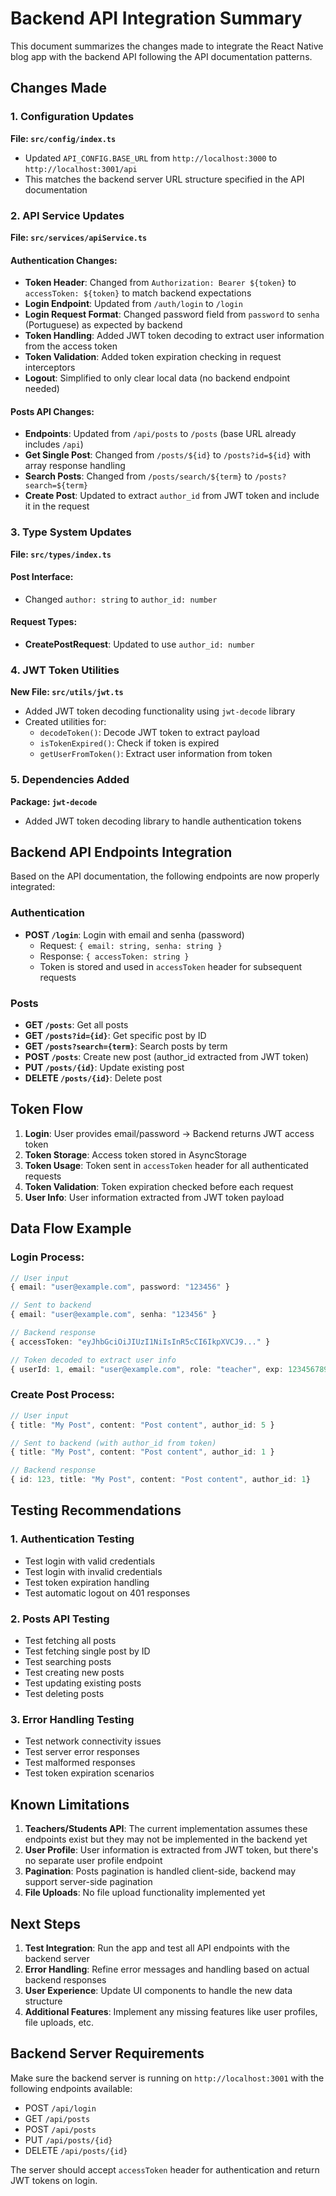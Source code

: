 # Backend API Integration Summary

This document summarizes the changes made to integrate the React Native blog app with the backend API following the API documentation patterns.

## Changes Made

### 1. Configuration Updates

**File: `src/config/index.ts`**
- Updated `API_CONFIG.BASE_URL` from `http://localhost:3000` to `http://localhost:3001/api`
- This matches the backend server URL structure specified in the API documentation

### 2. API Service Updates

**File: `src/services/apiService.ts`**

#### Authentication Changes:
- **Token Header**: Changed from `Authorization: Bearer ${token}` to `accessToken: ${token}` to match backend expectations
- **Login Endpoint**: Updated from `/auth/login` to `/login`
- **Login Request Format**: Changed password field from `password` to `senha` (Portuguese) as expected by backend
- **Token Handling**: Added JWT token decoding to extract user information from the access token
- **Token Validation**: Added token expiration checking in request interceptors
- **Logout**: Simplified to only clear local data (no backend endpoint needed)

#### Posts API Changes:
- **Endpoints**: Updated from `/api/posts` to `/posts` (base URL already includes `/api`)
- **Get Single Post**: Changed from `/posts/${id}` to `/posts?id=${id}` with array response handling
- **Search Posts**: Changed from `/posts/search/${term}` to `/posts?search=${term}`
- **Create Post**: Updated to extract `author_id` from JWT token and include it in the request

### 3. Type System Updates

**File: `src/types/index.ts`**

#### Post Interface:
- Changed `author: string` to `author_id: number`

#### Request Types:
- **CreatePostRequest**: Updated to use `author_id: number`

### 4. JWT Token Utilities

**New File: `src/utils/jwt.ts`**
- Added JWT token decoding functionality using `jwt-decode` library
- Created utilities for:
  - `decodeToken()`: Decode JWT token to extract payload
  - `isTokenExpired()`: Check if token is expired
  - `getUserFromToken()`: Extract user information from token

### 5. Dependencies Added

**Package: `jwt-decode`**
- Added JWT token decoding library to handle authentication tokens

## Backend API Endpoints Integration

Based on the API documentation, the following endpoints are now properly integrated:

### Authentication
- **POST `/login`**: Login with email and senha (password)
  - Request: `{ email: string, senha: string }`
  - Response: `{ accessToken: string }`
  - Token is stored and used in `accessToken` header for subsequent requests

### Posts
- **GET `/posts`**: Get all posts
- **GET `/posts?id={id}`**: Get specific post by ID
- **GET `/posts?search={term}`**: Search posts by term
- **POST `/posts`**: Create new post (author_id extracted from JWT token)
- **PUT `/posts/{id}`**: Update existing post
- **DELETE `/posts/{id}`**: Delete post

## Token Flow

1. **Login**: User provides email/password → Backend returns JWT access token
2. **Token Storage**: Access token stored in AsyncStorage
3. **Token Usage**: Token sent in `accessToken` header for all authenticated requests
4. **Token Validation**: Token expiration checked before each request
5. **User Info**: User information extracted from JWT token payload

## Data Flow Example

### Login Process:
```typescript
// User input
{ email: "user@example.com", password: "123456" }

// Sent to backend
{ email: "user@example.com", senha: "123456" }

// Backend response
{ accessToken: "eyJhbGciOiJIUzI1NiIsInR5cCI6IkpXVCJ9..." }

// Token decoded to extract user info
{ userId: 1, email: "user@example.com", role: "teacher", exp: 1234567890 }
```

### Create Post Process:
```typescript
// User input
{ title: "My Post", content: "Post content", author_id: 5 }

// Sent to backend (with author_id from token)
{ title: "My Post", content: "Post content", author_id: 1 }

// Backend response
{ id: 123, title: "My Post", content: "Post content", author_id: 1}
```

## Testing Recommendations

### 1. Authentication Testing
- Test login with valid credentials
- Test login with invalid credentials
- Test token expiration handling
- Test automatic logout on 401 responses

### 2. Posts API Testing
- Test fetching all posts
- Test fetching single post by ID
- Test searching posts
- Test creating new posts
- Test updating existing posts
- Test deleting posts

### 3. Error Handling Testing
- Test network connectivity issues
- Test server error responses
- Test malformed responses
- Test token expiration scenarios

## Known Limitations

1. **Teachers/Students API**: The current implementation assumes these endpoints exist but they may not be implemented in the backend yet
2. **User Profile**: User information is extracted from JWT token, but there's no separate user profile endpoint
3. **Pagination**: Posts pagination is handled client-side, backend may support server-side pagination
4. **File Uploads**: No file upload functionality implemented yet

## Next Steps

1. **Test Integration**: Run the app and test all API endpoints with the backend server
2. **Error Handling**: Refine error messages and handling based on actual backend responses
3. **User Experience**: Update UI components to handle the new data structure
4. **Additional Features**: Implement any missing features like user profiles, file uploads, etc.

## Backend Server Requirements

Make sure the backend server is running on `http://localhost:3001` with the following endpoints available:
- POST `/api/login`
- GET `/api/posts`
- POST `/api/posts`
- PUT `/api/posts/{id}`
- DELETE `/api/posts/{id}`

The server should accept `accessToken` header for authentication and return JWT tokens on login.